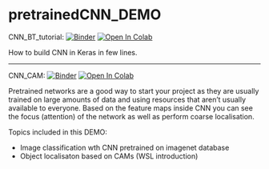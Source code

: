 # pretrainedCNN_DEMO

CNN_BT_tutorial: [![Binder](https://mybinder.org/badge_logo.svg)](https://mybinder.org/v2/gh/knave88/pretrainedCNN_DEMO/main?filepath=CNN_BT_tutorial.ipynb)
                 [![Open In Colab](https://colab.research.google.com/assets/colab-badge.svg)](https://colab.research.google.com/github/knave88/pretrainedCNN_DEMO/blob/main/CNN_BT_tutorial_colab.ipynb)

How to build CNN in Keras in few lines.

****

CNN_CAM: [![Binder](https://mybinder.org/badge_logo.svg)](https://mybinder.org/v2/gh/knave88/pretrainedCNN_DEMO/main?filepath=CNN_CAM.ipynb)
         [![Open In Colab](https://colab.research.google.com/assets/colab-badge.svg)](https://colab.research.google.com/github/knave88/pretrainedCNN_DEMO/blob/main/CNN_CAM.ipynb)

Pretrained networks are a good way to start your project as they are usually trained on large amounts of data and using resources that aren’t usually available to everyone. Based on the feature maps inside CNN you can see the focus (attention) of the network as well as perform coarse localisation.

Topics included in this DEMO:
* Image classification wth CNN pretrained on imagenet database
* Object localisaton based on CAMs (WSL introduction)
